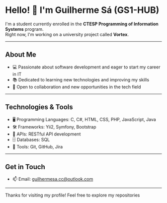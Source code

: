 # Hello! 👋 I'm Guilherme Sá (GS1-HUB)

I'm a student currently enrolled in the **CTESP Programming of Information Systems** program.  
Right now, I'm working on a university project called **Vortex**.

---

## About Me

- 💻 Passionate about software development and eager to start my career in IT  
- 📚 Dedicated to learning new technologies and improving my skills  
- 🤝 Open to collaboration and new opportunities in the tech field  

---

## Technologies & Tools

- 🖥️ Programming Languages: C, C#, HTML, CSS, PHP, JavaScript, Java  
- 🛠️ Frameworks: Yii2, Symfony, Bootstrap  
- 🔗 APIs: RESTful API development  
- 🗄️ Databases: SQL  
- 🧰 Tools: Git, GitHub, Jira  

---

## Get in Touch

- 📫 Email: [guilhermesa.cc@outlook.com](mailto:guilhermesa.cc@outlook.com)  

---

Thanks for visiting my profile! Feel free to explore my repositories
